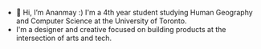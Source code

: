 - 👋 Hi, I’m Ananmay :) I'm a 4th year student studying Human Geography and Computer Science at the University of Toronto.
- I'm a designer and creative focused on building products at the intersection of arts and tech.


<!---
ananmaysharan/ananmaysharan is a ✨ special ✨ repository because its `README.md` (this file) appears on your GitHub profile.
You can click the Preview link to take a look at your changes.
--->
